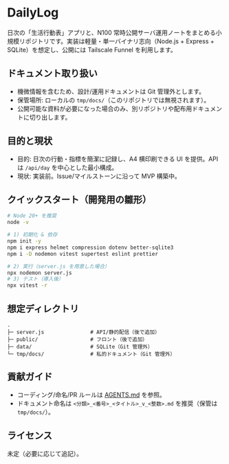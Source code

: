 # DailyLog

日次の「生活行動表」アプリと、N100 常時公開サーバ運用ノートをまとめる小規模リポジトリです。実装は軽量・単一バイナリ志向（Node.js + Express + SQLite）を想定し、公開には Tailscale Funnel を利用します。

## ドキュメント取り扱い
- 機微情報を含むため、設計/運用ドキュメントは Git 管理外とします。
- 保管場所: ローカルの `tmp/docs/`（このリポジトリでは無視されます）。
- 公開可能な資料が必要になった場合のみ、別リポジトリや配布用ドキュメントに切り出します。

## 目的と現状
- 目的: 日次の行動・指標を簡潔に記録し、A4 横印刷できる UI を提供。API は `/api/day` を中心とした最小構成。
- 現状: 実装前。Issue/マイルストーンに沿って MVP 構築中。

## クイックスタート（開発用の雛形）
```bash
# Node 20+ を推奨
node -v

# 1) 初期化 & 依存
npm init -y
npm i express helmet compression dotenv better-sqlite3
npm i -D nodemon vitest supertest eslint prettier

# 2) 実行（server.js を用意した場合）
npx nodemon server.js
# 3) テスト（導入後）
npx vitest -r
```

## 想定ディレクトリ
```
.
├─ server.js               # API/静的配信（後で追加）
├─ public/                 # フロント（後で追加）
├─ data/                   # SQLite（Git 管理外）
└─ tmp/docs/               # 私的ドキュメント（Git 管理外）
```

## 貢献ガイド
- コーディング/命名/PR ルールは [AGENTS.md](AGENTS.md) を参照。
- ドキュメント命名は `<分類>_<番号>_<タイトル>_v_<整数>.md` を推奨（保管は `tmp/docs/`）。

## ライセンス
未定（必要に応じて追記）。
